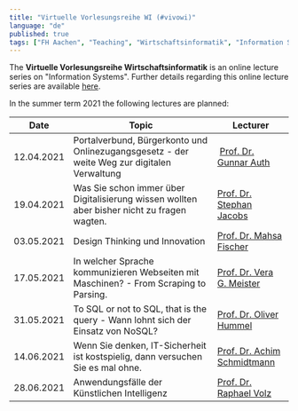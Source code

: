 ```yaml
---
title: "Virtuelle Vorlesungsreihe WI (#vivowi)"
language: "de"
published: true
tags: ["FH Aachen", "Teaching", "Wirtschaftsinformatik", "Information Systems"]
---
```

The **Virtuelle Vorlesungsreihe Wirtschaftsinformatik** is an online lecture series on "Information Systems". 
Further details regarding this online lecture series are available [here](https://taxxas.com/d.php?id=vvwi). 

In the summer term 2021 the following lectures are planned:

| Date | Topic | Lecturer | 
| ---- | ----- | -------- | 
| 12.04.2021 | Portalverbund, Bürgerkonto und Onlinezugangsgesetz - der weite Weg zur digitalen Verwaltung| [Prof. Dr. Gunnar Auth](https://www.hsf.sachsen.de/dozenten/auth/) | 
| 19.04.2021 | Was Sie schon immer über Digitalisierung wissen wollten aber bisher nicht zu fragen wagten.| [Prof. Dr. Stephan Jacobs](https://www.fh-aachen.de/menschen/jacobs) |
| 03.05.2021 | Design Thinking und Innovation| [Prof. Dr. Mahsa Fischer](https://www.hs-heilbronn.de/mahsa.fischer) |
| 17.05.2021 | In welcher Sprache kommunizieren Webseiten mit Maschinen? - From Scraping to Parsing.|[Prof. Dr. Vera G. Meister](https://www.th-brandenburg.de/mitarbeiterseiten/fbw/vera-meister/) |
| 31.05.2021 | To SQL or not to SQL, that is the query - Wann lohnt sich der Einsatz von NoSQL?|[Prof. Dr. Oliver Hummel](https://www.informatik.hs-mannheim.de/hummel.html) |
| 14.06.2021 | Wenn Sie denken, IT-Sicherheit ist kostspielig, dann versuchen Sie es mal ohne.| [Prof. Dr. Achim Schmidtmann](https://www.fh-bielefeld.de/personenverzeichnis/achim-schmidtmann) |
| 28.06.2021 | Anwendungsfälle der Künstlichen Intelligenz | [Prof. Dr. Raphael Volz](https://www.hs-pforzheim.de/profile/raphaelvolz) |


